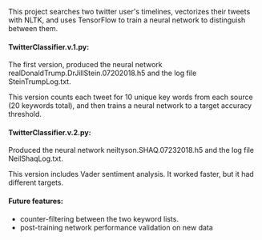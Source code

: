 This project searches two twitter user's timelines, vectorizes their tweets with NLTK, and uses TensorFlow to train a neural network to distinguish between them.

#### TwitterClassifier.v.1.py: 
The first version, produced the neural network realDonaldTrump.DrJillStein.07202018.h5 and the log file SteinTrumpLog.txt.

This version counts each tweet for 10 unique key words from each source (20 keywords total), and then trains a neural network to a target accuracy threshold.

#### TwitterClassifier.v.2.py: 
Produced the neural network neiltyson.SHAQ.07232018.h5 and the log file NeilShaqLog.txt.

This version includes Vader sentiment analysis. It worked faster, but it had different targets.

#### Future features:
* counter-filtering between the two keyword lists.
* post-training network performance validation on new data
